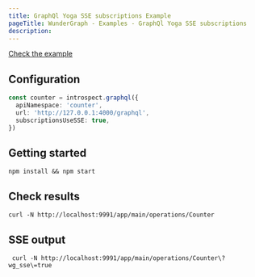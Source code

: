 ```yaml
---
title: GraphQl Yoga SSE subscriptions Example
pageTitle: WunderGraph - Examples - GraphQl Yoga SSE subscriptions
description:
---
```


[Check the example](https://github.com/wundergraph/wundergraph/tree/main/examples/graphql-yoga-sse-subscriptions)

## Configuration

```typescript
const counter = introspect.graphql({
  apiNamespace: 'counter',
  url: 'http://127.0.0.1:4000/graphql',
  subscriptionsUseSSE: true,
})
```

## Getting started

```shell
npm install && npm start
```

## Check results

```shell
curl -N http://localhost:9991/app/main/operations/Counter
```

## SSE output

```shell
 curl -N http://localhost:9991/app/main/operations/Counter\?wg_sse\=true
```
